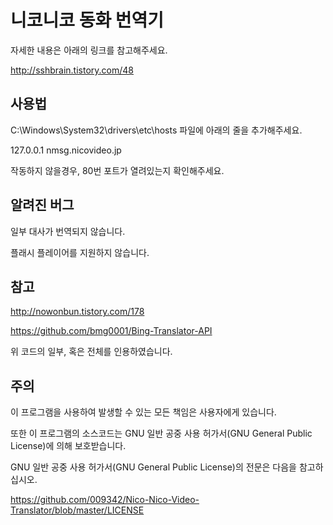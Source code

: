 # 니코니코 동화 번역기

자세한 내용은 아래의 링크를 참고해주세요.

http://sshbrain.tistory.com/48

## 사용법

C:\Windows\System32\drivers\etc\hosts 파일에 아래의 줄을 추가해주세요.

127.0.0.1 nmsg.nicovideo.jp

작동하지 않을경우, 80번 포트가 열려있는지 확인해주세요.

## 알려진 버그

일부 대사가 번역되지 않습니다.

플래시 플레이어를 지원하지 않습니다.

## 참고

http://nowonbun.tistory.com/178

https://github.com/bmg0001/Bing-Translator-API

위 코드의 일부, 혹은 전체를 인용하였습니다.

## 주의

이 프로그램을 사용하여 발생할 수 있는 모든 책임은 사용자에게 있습니다.

또한 이 프로그램의 소스코드는 GNU 일반 공중 사용 허가서(GNU General Public License)에 의해 보호받습니다.

GNU 일반 공중 사용 허가서(GNU General Public License)의 전문은 다음을 참고하십시오.

https://github.com/009342/Nico-Nico-Video-Translator/blob/master/LICENSE
